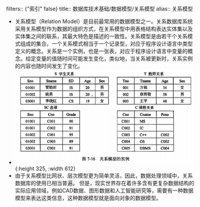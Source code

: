 filters:: {"索引" false}
title:: 数据库技术基础/数据模型/关系模型
alias:: 关系模型

- 关系模型（Relation Model）是目前最常用的数据模型之一。关系数据库系统采用关系模型作为数据的组织方式，在关系模型中用表格结构表达实体集以及实体集之间的联系，其最大特色是描述的一致性。关系模型是由若干个关系模式组成的集合。一个关系模式相当于一个记录型，对应于程序设计语言中类型定义的概念。关系是一个实例，也是一张表，对应于程序设计语言中变量的概念。给定变量的值随时间可能发生变化，类似地，当关系被更新时，关系实例的内容也随时间发生了变化。
- ![image.png](../assets/image_1649117085019_0.png){:height 325, :width 612}
- 由于关系模型比网状、层次模型更为简单灵活，因此，数据处理领域中，关系数据库的使用已相当普遍。
  但是，现实世界存在着许多含有更复杂数据结构的实际应用领域，例如CAD数据、图形数据和人工智能研究等，需要有一种数据模型来表达这类信息，这种数据模型就是面向对象的数据模型。